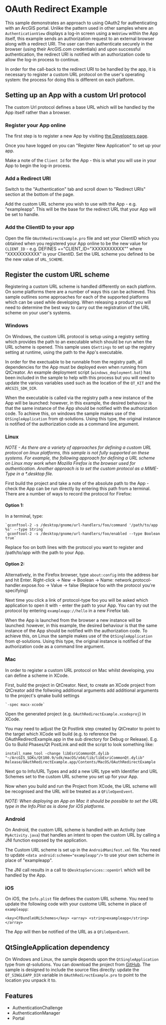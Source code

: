 # OAuth Redirect Example

This sample demonstrates an approach to using OAuth2 for authenticating with an ArcGIS portal.
Unlike the pattern used in other samples where an `AuthenticationView` displays a log-in screen 
using a `WebView` within the App itself, this example sends an authorization request to an external
browser along with a redirect URI. The user can then authenticate securely in the browser 
(using their ArcGIS.com credentials) and upon successful authentication, the redirect URI 
is notified with an authorization code to allow the log-in process to continue.

In order for the call-back to the redirect URI to be handled by the app, it is necessary to 
register a custom URL protocol on the user's operating system: the process for doing this is
different on each platform. 

## Setting up an App with a custom Url protocol
The custom Url protocol defines a base URL which will be handled by the App itself rather than a browser.

### Register your App online
The first step is to register a new App by visiting [the Developers page](http://links.esri.com/qtRegisterNewApp).

Once you have logged on you can "Register New Application" to set up your app.

Make a note of the `Client Id` for the App - this is what you will use in your App to begin the log-in process.

### Add a Redirect URI
Switch to the "Authentication" tab and scroll down to "Redirect URIs" section at the bottom of the page.

Add the custom URL scheme you wish to use with the App - e.g. "exampleapp". This will be the base for the 
redirect URL that your App will be set to handle.

### Add the ClientID to your app
Open the file `OAuthRedirectExample.pro` file and set your ClientID which you obtained when you registered
your App online to be the new value for `CLIENT_ID` - e.g. DEFINES +="CLIENT_ID=\"XXXXXXXXXXX\"" where "XXXXXXXXXXX" is your ClientID.
Set the URL scheme you defined to be the new value of `URL_SCHEME`.

## Register the custom URL scheme
Registering a custom URL scheme is handled differently on each platform. On some platforms there are a number of ways this can be achieved.
This sample outlines some approaches for each of the supported platforms which can be used while developing.
When releasing a product you will need to determine the best way to carry out the registration of the URL scheme on your user's systems.

### Windows
On Windows, the custom URL protocol is setup using a registry setting which provides the path to an executable
which should be run when the URL scheme is opened. This sample uses `QSettings` to set up the registry setting at runtime,
using the path to the App's executable.

In order for the exectuable to be runnable from the registry path, all dependencies for the App must be deployed even when
running from QtCreator. An example deployment script (`windows_deployment.bat`) has been included in the sample to 
help with this process but you will need to update the various variables used such as the location of the `QT_KIT`
and the `ARCGIS_SDK_DIR`.

When the executable is called via the registry path a new instance of the App will be launched: however, in this example,
the desired behaviour is that the same instance of the App should be notified with the authorization code. To achieve this,
on windows the sample makes use of the `QtSingleApplication` from qt-solutions. Using this type, the original instance 
is notified of the authorization code as a command line argument.

### Linux
_NOTE - As there are a variety of approaches for defining a custom URL protocol on linux platforms,
this sample is not fully supported on these systems. For example, the following approach for defining a URL scheme
on Linux may work when Mozilla Firefox is the browser used for authentication.
Another approach is to set the custom protocol as a MIME-Type in a *.desktop file._

First build the project and take a note of the absolute path to the App - check the App can be run directly by entering this path from a terminal.
There are a number of ways to record the protocol for Firefox:

#### Option 1:
In a terminal, type:

    `gconftool-2 -s /desktop/gnome/url-handlers/foo/command '/path/to/app %s' --type String`
    `gconftool-2 -s /desktop/gnome/url-handlers/foo/enabled --type Boolean true`

Replace foo on both lines with the protocol you want to register and /path/to/app with the path to your App.

#### Option 2:
Alternatively, in the Firefox browser, type `about:config` into the address bar and hit Enter.
Right-click -> New -> Boolean -> Name: network.protocol-handler.expose.foo -> Value -> false (Replace foo with the protocol you're specifying)

Next time you click a link of protocol-type foo you will be asked which application to open it with - enter the path to your App.
You can try out the protocol by entering `exampleapp://hello` in a new Firefox tab.


When the App is launched from the browser a new instance will be launched: however, in this example,
the desired behaviour is that the same instance of the App should be notified with the authorization code.
To achieve this, on Linux the sample makes use of the `QtSingleApplication` from qt-solutions.
Using this type, the original instance is notified of the authorization code as a command line argument.

### Mac
In order to register a custom URL protocol on Mac whilst developing, you can define a scheme in XCode.

First, build the project in QtCreator. Next, to create an XCode project from QtCreator add the follwoing additional arguments add additional arguments to the project's qmake build settings

    `-spec macx-xcode`

Open the generated project (e.g. `OAuthRedirectExample.xcodeproj`) in XCode. 

You may need to adjust the Qt Postlink step created by QtCreator to point to the target which XCode will build (e.g. to reference the OAuthRedirectExample.app in the sub directory for Debug or Release).
E.g. Go to Build Phases/Qt PostLink and edit the script to look something like:

`
install_name_tool -change libEsriCommonQt.dylib "~/ArcGIS_SDKs/Qt100.9/sdk/macOS/x64/lib/libEsriCommonQt.dylib" Release/OAuthRedirectExample.app/Contents/MacOS/OAuthRedirectExample
`

Next go to Info/URL Types and add a new URL type with Identifier and URL Schemes set to the custom URL scheme you set up for your App.

Now when you build and run the Project from XCode, the URL scheme will be recognised and the URL will be treated as a `QFileOpenEvent`.

_NOTE: When deploying an App on Mac it should be possible to set the URL type in the Info.Plist as is done for iOS platforms._

### Android
On Android, the custom URL scheme is handled with an Activity (see `MyActivity.java`) that handles an intent to open the custom URL by calling a JNI function exposed by the application. 

The Custom URL scheme is set up in the `AndroidManifest.xml` file.
You need to update `<data android:scheme="exampleapp"/>` to use your own scheme in place of "exampleapp".

The JNI call results in a call to `QDesktopServices::openUrl` which will be handled by the App.

### iOS
On iOS, the `Info.plist` file defines the custom URL scheme.
You need to update the following code with your custome URL scheme in place of `exampleapp`:

`
<key>CFBundleURLSchemes</key>
<array>
    <string>exampleapp</string>
</array>
`

The App will then be notified of the URL as a `QFileOpenEvent`.

## QtSingleApplication dependency
On Windows and Linux, the sample depends upon the `QtSingleApplication` type from qt-solutions.
You can download the project from [GitHub](http://links.esri.com/qtSingleApplication).
The sample is designed to include the source files directly: update the `QT_SINGLEAPP_DIR`
variable in `OAuthRedirectExample.pro` to point to the location you unpack it to.

## Features
- AuthenticationChallenge
- AuthenticationManager
- Portal
